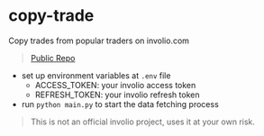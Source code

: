 # copy-trade

Copy trades from popular traders on involio.com

> [Public Repo](https://github.com/tim-hub/copy-trade)


- set up environment variables at `.env` file
  - ACCESS_TOKEN: your involio access token
  - REFRESH_TOKEN: your involio refresh token
- run `python main.py` to start the data fetching process



> This is not an official involio project, uses it at your own risk.
